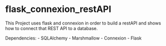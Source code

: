 # flask_connexion_restAPI

This Project uses flask and connexion in order to build a restAPI and shows how to connect that REST API to a database.

Dependencies:
    - SQLAlchemy
    - Marshmallow
    - Connexion
    - Flask